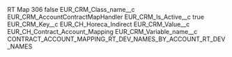 <?xml version="1.0" encoding="UTF-8"?>
<CustomMetadata xmlns="http://soap.sforce.com/2006/04/metadata" xmlns:xsi="http://www.w3.org/2001/XMLSchema-instance" xmlns:xsd="http://www.w3.org/2001/XMLSchema">
    <label>RT Map 306</label>
    <protected>false</protected>
    <values>
        <field>EUR_CRM_Class_name__c</field>
        <value xsi:type="xsd:string">EUR_CRM_AccountContractMapHandler</value>
    </values>
    <values>
        <field>EUR_CRM_Is_Active__c</field>
        <value xsi:type="xsd:boolean">true</value>
    </values>
    <values>
        <field>EUR_CRM_Key__c</field>
        <value xsi:type="xsd:string">EUR_CH_Horeca_Indirect</value>
    </values>
    <values>
        <field>EUR_CRM_Value__c</field>
        <value xsi:type="xsd:string">EUR_CH_Contract_Account_Mapping</value>
    </values>
    <values>
        <field>EUR_CRM_Variable_name__c</field>
        <value xsi:type="xsd:string">CONTRACT_ACCOUNT_MAPPING_RT_DEV_NAMES_BY_ACCOUNT_RT_DEV_NAMES</value>
    </values>
</CustomMetadata>
